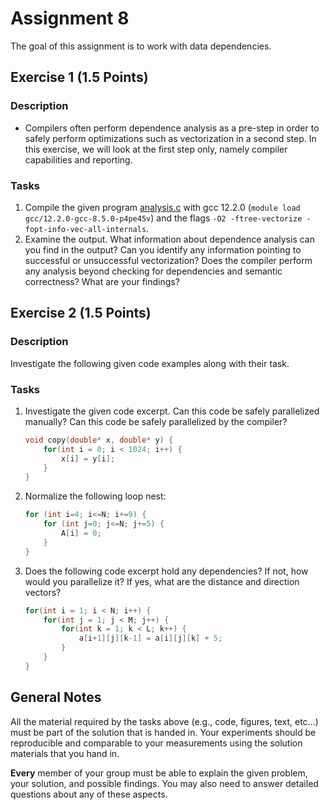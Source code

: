 # Assignment 8

The goal of this assignment is to work with data dependencies.

## Exercise 1 (1.5 Points)

### Description

- Compilers often perform dependence analysis as a pre-step in order to safely perform optimizations such as vectorization in a second step. In this exercise, we will look at the first step only, namely compiler capabilities and reporting.

### Tasks

1) Compile the given program [analysis.c](analysis.c) with gcc 12.2.0 (`module load  gcc/12.2.0-gcc-8.5.0-p4pe45v`) and the flags `-O2 -ftree-vectorize -fopt-info-vec-all-internals`.
2) Examine the output. What information about dependence analysis can you find in the output? Can you identify any information pointing to successful or unsuccessful vectorization? Does the compiler perform any analysis beyond checking for dependencies and semantic correctness? What are your findings?

## Exercise 2 (1.5 Points)

### Description

Investigate the following given code examples along with their task.

### Tasks

1) Investigate the given code excerpt. Can this code be safely parallelized manually? Can this code be safely parallelized by the compiler?

    ```C
    void copy(double* x, double* y) {
        for(int i = 0; i < 1024; i++) {
            x[i] = y[i];
        }
    }
    ```

2) Normalize the following loop nest:

    ```C
    for (int i=4; i<=N; i+=9) {
        for (int j=0; j<=N; j+=5) {
            A[i] = 0;
        }
    }
    ```

3) Does the following code excerpt hold any dependencies? If not, how would you parallelize it? If yes, what are the distance and direction vectors?
    ```C
    for(int i = 1; i < N; i++) {
        for(int j = 1; j < M; j++) {
            for(int k = 1; k < L; k++) {
                a[i+1][j][k-1] = a[i][j][k] + 5;
            }
        }
    }
    ```

## General Notes

All the material required by the tasks above (e.g., code, figures, text, etc...) must be part of the solution that is handed in. Your experiments should be reproducible and comparable to your measurements using the solution materials that you hand in.

**Every** member of your group must be able to explain the given problem, your solution, and possible findings. You may also need to answer detailed questions about any of these aspects.
